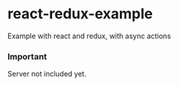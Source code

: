# react-redux-example
Example with react and redux, with async actions
### Important
Server not included yet.
